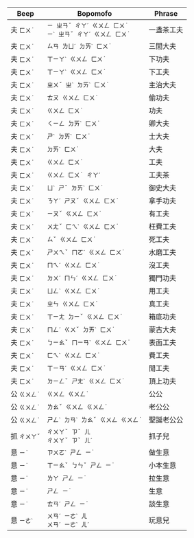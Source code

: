 | Beep     | Bopomofo                                    | Phrase   |
|----------|---------------------------------------------|----------|
| 夫 `ㄈㄨ˙`  | `ㄧ ㄓㄢˇ ㄔㄚˊ ㄍㄨㄥ ㄈㄨ˙`<br>`ㄧˋ ㄓㄢˇ ㄔㄚˊ ㄍㄨㄥ ㄈㄨ˙` | 一盞茶工夫    |
| 夫 `ㄈㄨ˙`  | `ㄙㄢ ㄌㄩˊ ㄉㄞˋ ㄈㄨ˙`                            | 三閭大夫     |
| 夫 `ㄈㄨ˙`  | `ㄒㄧㄚˋ ㄍㄨㄥ ㄈㄨ˙`                              | 下功夫      |
| 夫 `ㄈㄨ˙`  | `ㄒㄧㄚˋ ㄍㄨㄥ ㄈㄨ˙`                              | 下工夫      |
| 夫 `ㄈㄨ˙`  | `ㄓㄨˇ ㄓˋ ㄉㄞˋ ㄈㄨ˙`                            | 主治大夫     |
| 夫 `ㄈㄨ˙`  | `ㄊㄡ ㄍㄨㄥ ㄈㄨ˙`                                | 偷功夫      |
| 夫 `ㄈㄨ˙`  | `ㄍㄨㄥ ㄈㄨ˙`                                   | 功夫       |
| 夫 `ㄈㄨ˙`  | `ㄑㄧㄥ ㄉㄞˋ ㄈㄨ˙`                               | 卿大夫      |
| 夫 `ㄈㄨ˙`  | `ㄕˋ ㄉㄞˋ ㄈㄨ˙`                                | 士大夫      |
| 夫 `ㄈㄨ˙`  | `ㄉㄞˋ ㄈㄨ˙`                                   | 大夫       |
| 夫 `ㄈㄨ˙`  | `ㄍㄨㄥ ㄈㄨ˙`                                   | 工夫       |
| 夫 `ㄈㄨ˙`  | `ㄍㄨㄥ ㄈㄨ˙ ㄔㄚˊ`                               | 工夫茶      |
| 夫 `ㄈㄨ˙`  | `ㄩˋ ㄕˇ ㄉㄞˋ ㄈㄨ˙`                             | 御史大夫     |
| 夫 `ㄈㄨ˙`  | `ㄋㄚˊ ㄕㄡˇ ㄍㄨㄥ ㄈㄨ˙`                           | 拿手功夫     |
| 夫 `ㄈㄨ˙`  | `ㄧㄡˇ ㄍㄨㄥ ㄈㄨ˙`                               | 有工夫      |
| 夫 `ㄈㄨ˙`  | `ㄨㄤˇ ㄈㄟˋ ㄍㄨㄥ ㄈㄨ˙`                           | 枉費工夫     |
| 夫 `ㄈㄨ˙`  | `ㄙˇ ㄍㄨㄥ ㄈㄨ˙`                                | 死工夫      |
| 夫 `ㄈㄨ˙`  | `ㄕㄨㄟˇ ㄇㄛˊ ㄍㄨㄥ ㄈㄨ˙`                          | 水磨工夫     |
| 夫 `ㄈㄨ˙`  | `ㄇㄟˊ ㄍㄨㄥ ㄈㄨ˙`                               | 沒工夫      |
| 夫 `ㄈㄨ˙`  | `ㄉㄨˊ ㄇㄣˊ ㄍㄨㄥ ㄈㄨ˙`                           | 獨門功夫     |
| 夫 `ㄈㄨ˙`  | `ㄩㄥˋ ㄍㄨㄥ ㄈㄨ˙`                               | 用工夫      |
| 夫 `ㄈㄨ˙`  | `ㄓㄣ ㄍㄨㄥ ㄈㄨ˙`                                | 真工夫      |
| 夫 `ㄈㄨ˙`  | `ㄒㄧㄤ ㄉㄧˇ ㄍㄨㄥ ㄈㄨ˙`                           | 箱底功夫     |
| 夫 `ㄈㄨ˙`  | `ㄇㄥˊ ㄍㄨˇ ㄉㄞˋ ㄈㄨ˙`                           | 蒙古大夫     |
| 夫 `ㄈㄨ˙`  | `ㄅㄧㄠˇ ㄇㄧㄢˋ ㄍㄨㄥ ㄈㄨ˙`                         | 表面工夫     |
| 夫 `ㄈㄨ˙`  | `ㄈㄟˋ ㄍㄨㄥ ㄈㄨ˙`                               | 費工夫      |
| 夫 `ㄈㄨ˙`  | `ㄒㄧㄢˊ ㄍㄨㄥ ㄈㄨ˙`                              | 閒工夫      |
| 夫 `ㄈㄨ˙`  | `ㄉㄧㄥˇ ㄕㄤˋ ㄍㄨㄥ ㄈㄨ˙`                          | 頂上功夫     |
| 公 `ㄍㄨㄥ˙` | `ㄍㄨㄥ ㄍㄨㄥ˙`                                  | 公公       |
| 公 `ㄍㄨㄥ˙` | `ㄌㄠˇ ㄍㄨㄥ ㄍㄨㄥ˙`                              | 老公公      |
| 公 `ㄍㄨㄥ˙` | `ㄕㄥˋ ㄉㄢˋ ㄌㄠˇ ㄍㄨㄥ ㄍㄨㄥ˙`                      | 聖誕老公公    |
| 抓 `ㄔㄨㄚˇ` | `ㄔㄨㄚˇ ㄗˇ ㄦ`<br>`ㄔㄨㄚˇ ㄗˇ ㄦˊ`                 | 抓子兒      |
| 意 `ㄧ˙`   | `ㄗㄨㄛˋ ㄕㄥ ㄧ˙`                                | 做生意      |
| 意 `ㄧ˙`   | `ㄒㄧㄠˇ ㄅㄣˇ ㄕㄥ ㄧ˙`                            | 小本生意     |
| 意 `ㄧ˙`   | `ㄌㄚ ㄕㄥ ㄧ˙`                                  | 拉生意      |
| 意 `ㄧ˙`   | `ㄕㄥ ㄧ˙`                                     | 生意       |
| 意 `ㄧ˙`   | `ㄊㄢˊ ㄕㄥ ㄧ˙`                                 | 談生意      |
| 意 `ㄧㄜˋ`  | `ㄨㄢˊ ㄧㄜˋ ㄦ`<br>`ㄨㄢˊ ㄧㄜˋ ㄦˊ`                 | 玩意兒      |
